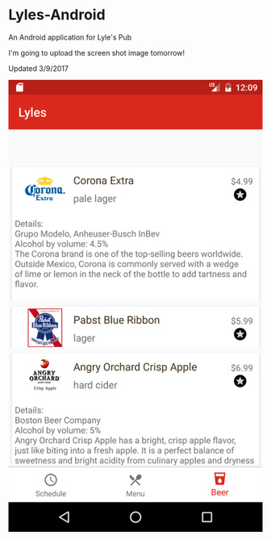 # Lyles-Android
An Android application for Lyle's Pub

I'm going to upload the screen shot image tomorrow!

Updated 3/9/2017

![screen_shot 3/9/2017](https://github.com/pumpkinjnn/Lyles-Android/blob/develop/Screenshot_1489040927.png)
